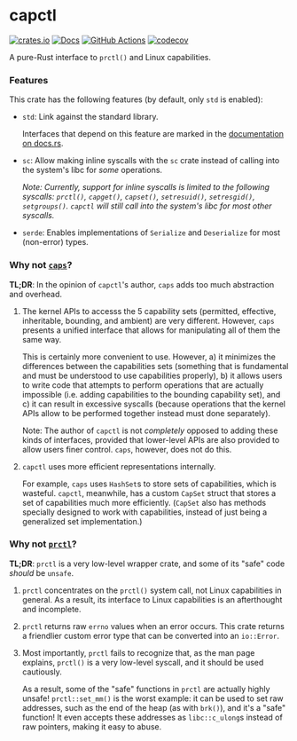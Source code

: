 # capctl

[![crates.io](https://img.shields.io/crates/v/capctl.svg)](https://crates.io/crates/capctl)
[![Docs](https://docs.rs/capctl/badge.svg)](https://docs.rs/capctl)
[![GitHub Actions](https://github.com/cptpcrd/capctl/workflows/CI/badge.svg?branch=master&event=push)](https://github.com/cptpcrd/capctl/actions?query=workflow%3ACI+branch%3Amaster+event%3Apush)
[![codecov](https://codecov.io/gh/cptpcrd/capctl/branch/master/graph/badge.svg)](https://codecov.io/gh/cptpcrd/capctl)

A pure-Rust interface to `prctl()` and Linux capabilities.

### Features

This crate has the following features (by default, only `std` is enabled):

- `std`: Link against the standard library.

    Interfaces that depend on this feature are marked in the [documentation on docs.rs](https://docs.rs/capctl).

- `sc`: Allow making inline syscalls with the `sc` crate instead of calling into the system's libc for *some* operations.

    *Note: Currently, support for inline syscalls is limited to the following syscalls: `prctl()`, `capget()`, `capset()`, `setresuid()`, `setresgid()`, `setgroups()`. `capctl` will still call into the system's libc for most other syscalls.*

- `serde`: Enables implementations of `Serialize` and `Deserialize` for most (non-error) types.

### Why not [`caps`](https://crates.io/crates/caps)?

**TL;DR**: In the opinion of `capctl`'s author, `caps` adds too much abstraction and overhead.

1. The kernel APIs to accesss the 5 capability sets (permitted, effective, inheritable, bounding, and ambient) are very different. However, `caps` presents a unified interface that allows for manipulating all of them the same way.

   This is certainly more convenient to use. However, a) it minimizes the differences between the capabilities sets (something that is fundamental and must be understood to use capabilities properly), b) it allows users to write code that attempts to perform operations that are actually impossible (i.e. adding capabilities to the bounding capability set), and c) it can result in excessive syscalls (because operations that the kernel APIs allow to be performed together instead must done separately).

   Note: The author of `capctl` is not *completely* opposed to adding these kinds of interfaces, provided that lower-level APIs are also provided to allow users finer control. `caps`, however, does not do this.

2. `capctl` uses more efficient representations internally.

   For example, `caps` uses `HashSet`s to store sets of capabilities, which is wasteful. `capctl`, meanwhile, has a custom `CapSet` struct that stores a set of capabilities much more efficiently. (`CapSet` also has methods specially designed to work with capabilities, instead of just being a generalized set implementation.)

### Why not [`prctl`](https://crates.io/crates/prctl)?

**TL;DR**: `prctl` is a very low-level wrapper crate, and some of its "safe" code *should* be `unsafe`.

1. `prctl` concentrates on the `prctl()` system call, not Linux capabilities in general. As a result, its interface to Linux capabilities is an afterthought and incomplete.

2. `prctl` returns raw `errno` values when an error occurs. This crate returns a friendlier custom error type that can be converted into an `io::Error`.

3. Most importantly, `prctl` fails to recognize that, as the man page explains, `prctl()` is a very low-level syscall, and it should be used cautiously.

   As a result, some of the "safe" functions in `prctl` are actually highly unsafe! `prctl::set_mm()` is the worst example: it can be used to set raw addresses, such as the end of the heap (as with `brk()`), and it's a "safe" function! It even accepts these addresses as `libc::c_ulong`s instead of raw pointers, making it easy to abuse.
